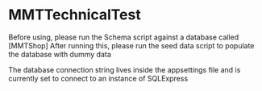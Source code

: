 # MMTTechnicalTest
Before using, please run the Schema script against a database called [MMTShop]
After running this, please run the seed data script to populate the database with dummy data

The database connection string lives inside the appsettings file and is currently set to connect to an instance of SQLExpress
